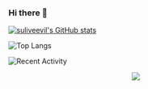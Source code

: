 
### Hi there 👋


[![suliveevil's GitHub stats](https://github-readme-stats.vercel.app/api?username=suliveevil)](https://github.com/suliveevil/github-readme-stats)

![Top Langs](https://github-readme-stats.vercel.app/api/top-langs/?username=suliveevil&hide=TeX&layout=compact)

![Recent Activity](https://github-profile-summary-cards.vercel.app/api/cards/profile-details?username=suliveevil&theme=vue)

<p align="center">
    <img src="https://raw.githubusercontent.com/suliveevil/suliveevil/output/github-contribution-grid-snake.svg" />
</p>

